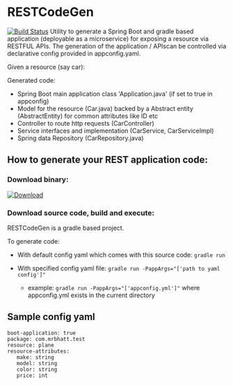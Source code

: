 # RESTCodeGen
[![Build Status](https://travis-ci.org/MrBhatt/RESTGen.svg?branch=master)](https://travis-ci.org/MrBhatt/RESTGen)
Utility to generate a Spring Boot and gradle based application (deployable as a microservice) for exposing a resource via RESTFUL APIs. The generation of the application / APIscan be controlled via declarative config provided in appconfig.yaml. 

Given a resource (say car):

Generated code:
 - Spring Boot main application class 'Application.java' (if set to true in appconfig)
 - Model for the resource (Car.java) backed by a Abstract entity (AbstractEntity) for common attributes like ID etc
 - Controller to route http requests (CarController)
 - Service interfaces and implementation (CarService, CarServiceImpl)
 - Spring data Repository (CarRepository.java)

## How to generate your REST application code:
### Download binary:
[ ![Download](https://api.bintray.com/packages/anupambhatt/RESTGen/RESTGen-CommandLine/images/download.svg) ](https://bintray.com/anupambhatt/RESTGen/RESTGen-CommandLine/_latestVersion)

### Download source code, build and execute:
RESTCodeGen is a gradle based project. 

To generate code:
- With default config yaml which comes with this source code: `gradle run`

- With specified config yaml file: `gradle run -PappArgs="['path to yaml config']"`
  - example: `gradle run -PappArgs="['appconfig.yml']"` where appconfig.yml exists in the current directory

## Sample config yaml
```
boot-application: true
package: com.mrbhatt.test
resource: plane
resource-attributes:
   make: string
   model: string
   color: string
   price: int
```
